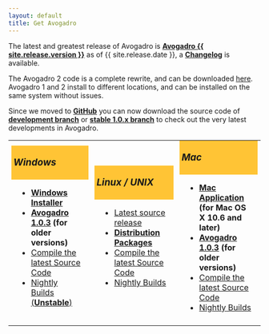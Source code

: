 ```yaml
---
layout: default
title: Get Avogadro
---
```


The latest and greatest release of Avogadro is
**[Avogadro {{ site.release.version }}](http://sourceforge.net/projects/avogadro/files/avogadro/1.1.1/)**
as of {{ site.release.date }}, a **[Changelog](/releases/avogadro_111.html)** is available.

The Avogadro 2 code is a complete rewrite, and can be downloaded [here](https://sourceforge.net/projects/avogadro/files/avogadro2/0.7.2/). Avogadro 1 and 2 install to different locations, and can be installed on the same system without issues.

Since we moved to **[GitHub](http://github.com/)** you can now download the source code of **[development branch](http://github.com/cryos/avogadro/archives/master)** or **[stable 1.0.x branch](http://github.com/cryos/avogadro/archives/1.0)** to check out the very latest developments in Avogadro.

<table valign="top">
<colgroup>
<col width="30%" valign="top"/>
<col width="30%" valign="top"/>
<col width="30%" valign="top"/>
</colgroup>
<tbody>
<tr class="odd">
<td align="left">
<h3 style="background:#FFC435;margin:-2px;padding:4px;">
<p><em>Windows</em></p>
</h3>
<div style="padding: 2px 10px 6px;">
<ul>
<li><strong><a href="http://sourceforge.net/projects/avogadro/files/avogadro/1.1.1/Avogadro-1.1.1-win32.exe/download">Windows Installer</a></strong></li>
<li><strong><a href="http://sourceforge.net/projects/avogadro/files/avogadro/1.0.3/Avogadro-1.0.3-win32.exe/download">Avogadro 1.0.3</a> (for older versions)</strong></li>
<li><a href="Compiling on Windows" title="wikilink">Compile the latest Source Code</a></li>
<li><a href="http://avogadro.openmolecules.net/nightly/win/unstable/">Nightly Builds (<strong>Unstable</strong>)</a></li>
</ul>
</div></td>
<td align="left">
<h3 style="background:#FFC435;margin:-2px;padding:4px;">
<p><em>Linux / UNIX</em></p>
</h3>
<div style="padding: 2px 10px 6px;">
<ul>
<li><a href="http://sourceforge.net/projects/avogadro/files/avogadro/1.1.1/avogadro-1.1.1.tar.bz2/download">Latest source release</a></li>
<li><strong><a href="Distribution Packages" title="wikilink">Distribution Packages</a></strong></li>
<li><a href="Compiling_on_Linux_and_Mac_OS_X" title="wikilink">Compile the latest Source Code</a></li>
<li><a href="http://avogadro.openmolecules.net/nightly/linux/">Nightly Builds</a></li>
</ul>
</div></td>
<td align="left">
<h3 style="background:#FFC435;margin:-2px;padding:4px;">
<p><em>Mac</em></p>
</h3>
<div style="padding: 2px 10px 6px;">
<ul>
<li><strong><a href="http://sourceforge.net/projects/avogadro/files/avogadro/1.1.1/Avogadro-1.1.1.dmg.zip/download">Mac Application</a> (for Mac OS X 10.6 and later)</strong></li>
<li><strong><a href="http://sourceforge.net/projects/avogadro/files/avogadro/1.0.3/Avogadro-1.0.3.dmg.zip/download">Avogadro 1.0.3</a> (for older versions)</strong></li>
<li><a href="Compiling_on_Linux_and_Mac_OS_X" title="wikilink">Compile the latest Source Code</a></li>
<li><a href="http://avogadro.openmolecules.net/nightly/mac/unstable/">Nightly Builds</a></li>
</ul>
</div></td>
</tr>
</tbody>
</table>
